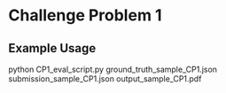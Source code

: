 # Challenge Problem 1

## Example Usage
python CP1_eval_script.py ground_truth_sample_CP1.json submission_sample_CP1.json output_sample_CP1.pdf